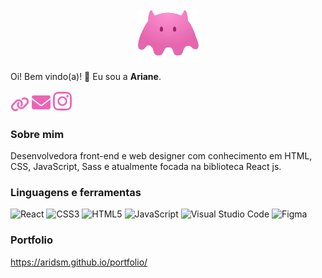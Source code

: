 <div style="text-align: center;">
<img src='https://github.com/aridsm/aridsm/blob/main/logo.svg' alt='logo' width='100px'/>
</div>

Oi! Bem vindo(a)! 👋
Eu sou a **Ariane**.
  
  
  
<a href='https://aridsm.github.io/portfolio/'><img src='https://github.com/aridsm/aridsm/blob/main/website.svg' width='30px' display='inline-block'/></a>
<a href='mailto:arianemorelato@gmail.com'><img src='https://github.com/aridsm/aridsm/blob/main/email.svg' width='30px' display='inline-block'/></a>
<a href='https://www.instagram.com/arianemorelt/'><img src='https://github.com/aridsm/aridsm/blob/main/instagram.svg' width='30px' display='inline-block'/></a>
  
  
  
### Sobre mim
Desenvolvedora front-end e web designer com conhecimento em HTML, CSS, JavaScript, Sass e atualmente focada na biblioteca React js.

### Linguagens e ferramentas

![React](https://img.shields.io/badge/react-%2320232a.svg?style=for-the-badge&logo=react&logoColor=%2361DAFB)
![CSS3](https://img.shields.io/badge/css3-%231572B6.svg?style=for-the-badge&logo=css3&logoColor=white)
![HTML5](https://img.shields.io/badge/html5-%23E34F26.svg?style=for-the-badge&logo=html5&logoColor=white)
![JavaScript](https://img.shields.io/badge/javascript-%23323330.svg?style=for-the-badge&logo=javascript&logoColor=%23F7DF1E)
![Visual Studio Code](https://img.shields.io/badge/Visual%20Studio%20Code-0078d7.svg?style=for-the-badge&logo=visual-studio-code&logoColor=white)
![Figma](https://img.shields.io/badge/figma-%23F24E1E.svg?style=for-the-badge&logo=figma&logoColor=white)


### Portfolio

https://aridsm.github.io/portfolio/
